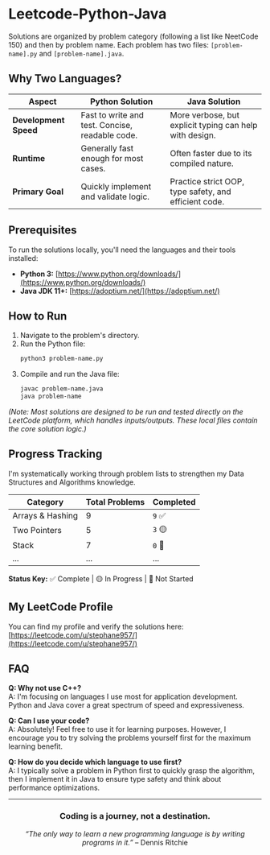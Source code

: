# Leetcode-Python-Java


Solutions are organized by problem category (following a list like NeetCode 150) and then by problem name. Each problem has two files: `[problem-name].py` and `[problem-name].java`.

## Why Two Languages?

| Aspect                | Python Solution                                  | Java Solution                                           |
| --------------------- | ------------------------------------------------ | ------------------------------------------------------- |
| **Development Speed** | Fast to write and test. Concise, readable code.  | More verbose, but explicit typing can help with design. |
| **Runtime**           | Generally fast enough for most cases.            | Often faster due to its compiled nature.                |
| **Primary Goal**      | Quickly implement and validate logic.            | Practice strict OOP, type safety, and efficient code.   |

## Prerequisites

To run the solutions locally, you'll need the languages and their tools installed:

*   **Python 3:** [https://www.python.org/downloads/](https://www.python.org/downloads/)
*   **Java JDK 11+:** [https://adoptium.net/](https://adoptium.net/)

## How to Run

1.  Navigate to the problem's directory.
2.  Run the Python file:
    ```bash
    python3 problem-name.py
    ```
3.  Compile and run the Java file:
    ```bash
    javac problem-name.java
    java problem-name
    ```

*(Note: Most solutions are designed to be run and tested directly on the LeetCode platform, which handles inputs/outputs. These local files contain the core solution logic.)*

## Progress Tracking

I'm systematically working through problem lists to strengthen my Data Structures and Algorithms knowledge.

| Category                 | Total Problems | Completed |
| ------------------------ | -------------- | --------- |
| Arrays & Hashing         | 9              | `9` ✅     |
| Two Pointers             | 5              | `3` 🟡     |
| Stack                    | 7              | `0` 🔴     |
| ...                      | ...            | ...       |

**Status Key:** ✅ Complete | 🟡 In Progress | 🔴 Not Started

## My LeetCode Profile

You can find my profile and verify the solutions here:  
[https://leetcode.com/u/stephane957/](https://leetcode.com/u/stephane957/)

## FAQ

**Q: Why not use C++?**  
A: I'm focusing on languages I use most for application development. Python and Java cover a great spectrum of speed and expressiveness.

**Q: Can I use your code?**  
A: Absolutely! Feel free to use it for learning purposes. However, I encourage you to try solving the problems yourself first for the maximum learning benefit.

**Q: How do you decide which language to use first?**  
A: I typically solve a problem in Python first to quickly grasp the algorithm, then I implement it in Java to ensure type safety and think about performance optimizations.

---

<div align="center">

### **Coding is a journey, not a destination.**

*“The only way to learn a new programming language is by writing programs in it.”* – Dennis Ritchie

</div>
